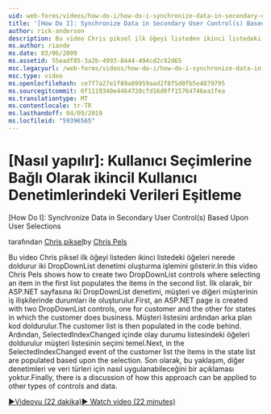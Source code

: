 ```yaml
---
uid: web-forms/videos/how-do-i/how-do-i-synchronize-data-in-secondary-user-controls-based-upon-user-selections
title: '[How Do I]: Synchronize Data in Secondary User Control(s) Based Upon User Selections | Microsoft Docs'
author: rick-anderson
description: Bu video Chris piksel ilk öğeyi listeden ikinci listedeki öğeleri nerede doldurur iki DropDownList denetimi oluşturma işlemini gösterir. Firs...
ms.author: riande
ms.date: 03/06/2009
ms.assetid: 55eadf85-3a2b-4993-8444-494cd2c92d65
msc.legacyurl: /web-forms/videos/how-do-i/how-do-i-synchronize-data-in-secondary-user-controls-based-upon-user-selections
msc.type: video
ms.openlocfilehash: ce7f7a27e1f89a89959aad2f8f5d0fb5e4879795
ms.sourcegitcommit: 0f1119340e4464720cfd16d0ff15764746ea1fea
ms.translationtype: MT
ms.contentlocale: tr-TR
ms.lasthandoff: 04/09/2019
ms.locfileid: "59396565"
---
```

# <a name="how-do-i-synchronize-data-in-secondary-user-controls-based-upon-user-selections"></a>[Nasıl yapılır]: Kullanıcı Seçimlerine Bağlı Olarak ikincil Kullanıcı Denetimlerindeki Verileri Eşitleme
[How Do I]: Synchronize Data in Secondary User Control(s) Based Upon User Selections

<span data-ttu-id="8a0ad-104">tarafından [Chris piksel](https://twitter.com/chrispels)</span><span class="sxs-lookup"><span data-stu-id="8a0ad-104">by [Chris Pels](https://twitter.com/chrispels)</span></span>

<span data-ttu-id="8a0ad-105">Bu video Chris piksel ilk öğeyi listeden ikinci listedeki öğeleri nerede doldurur iki DropDownList denetimi oluşturma işlemini gösterir.</span><span class="sxs-lookup"><span data-stu-id="8a0ad-105">In this video Chris Pels shows how to create two DropDownList controls where selecting an item in the first list populates the items in the second list.</span></span> <span data-ttu-id="8a0ad-106">İlk olarak, bir ASP.NET sayfasına iki DropDownList denetimi, müşteri ve diğeri müşterinin iş ilişkilerinde durumları ile oluşturulur.</span><span class="sxs-lookup"><span data-stu-id="8a0ad-106">First, an ASP.NET page is created with two DropDownList controls, one for customer and the other for states in which the customer does business.</span></span> <span data-ttu-id="8a0ad-107">Müşteri listesini ardından arka plan kod doldurulur.</span><span class="sxs-lookup"><span data-stu-id="8a0ad-107">The customer list is then populated in the code behind.</span></span> <span data-ttu-id="8a0ad-108">Ardından, SelectedIndexChanged içinde olay durumu listesindeki öğeleri doldurulur müşteri listesinin seçimi temel.</span><span class="sxs-lookup"><span data-stu-id="8a0ad-108">Next, in the SelectedIndexChanged event of the customer list the items in the state list are populated based upon the selection.</span></span> <span data-ttu-id="8a0ad-109">Son olarak, bu yaklaşım, diğer denetimleri ve veri türleri için nasıl uygulanabileceğini bir açıklaması yoktur.</span><span class="sxs-lookup"><span data-stu-id="8a0ad-109">Finally, there is a discussion of how this approach can be applied to other types of controls and data.</span></span>

[<span data-ttu-id="8a0ad-110">&#9654;Videoyu (22 dakika)</span><span class="sxs-lookup"><span data-stu-id="8a0ad-110">&#9654; Watch video (22 minutes)</span></span>](https://channel9.msdn.com/Blogs/ASP-NET-Site-Videos/how-do-i-synchronize-data-in-secondary-user-controls-based-upon-user-selections)
